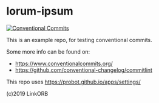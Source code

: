 # lorum-ipsum

[![Conventional Commits](https://img.shields.io/badge/Conventional%20Commits-1.0.0-yellow.svg)](https://conventionalcommits.org)

This is an example repo, for testing conventional commits.

Some more info can be found on:

* https://www.conventionalcommits.org/
* https://github.com/conventional-changelog/commitlint

This repo uses https://probot.github.io/apps/settings/ 

(c)2019 LinkORB
